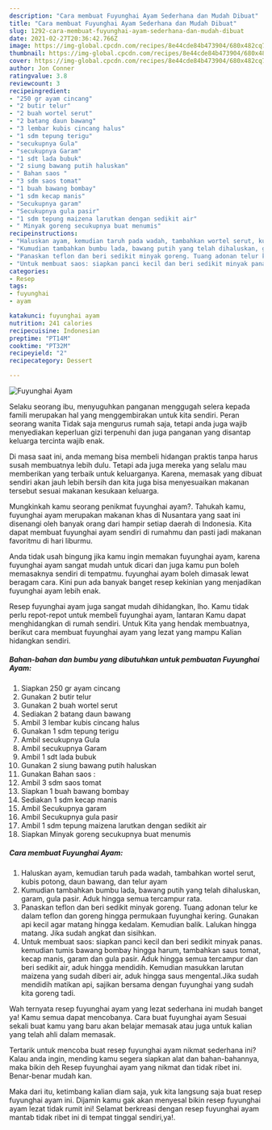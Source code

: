 ```yaml
---
description: "Cara membuat Fuyunghai Ayam Sederhana dan Mudah Dibuat"
title: "Cara membuat Fuyunghai Ayam Sederhana dan Mudah Dibuat"
slug: 1292-cara-membuat-fuyunghai-ayam-sederhana-dan-mudah-dibuat
date: 2021-02-27T20:36:42.766Z
image: https://img-global.cpcdn.com/recipes/8e44cde84b473904/680x482cq70/fuyunghai-ayam-foto-resep-utama.jpg
thumbnail: https://img-global.cpcdn.com/recipes/8e44cde84b473904/680x482cq70/fuyunghai-ayam-foto-resep-utama.jpg
cover: https://img-global.cpcdn.com/recipes/8e44cde84b473904/680x482cq70/fuyunghai-ayam-foto-resep-utama.jpg
author: Jon Conner
ratingvalue: 3.8
reviewcount: 3
recipeingredient:
- "250 gr ayam cincang"
- "2 butir telur"
- "2 buah wortel serut"
- "2 batang daun bawang"
- "3 lembar kubis cincang halus"
- "1 sdm tepung terigu"
- "secukupnya Gula"
- "secukupnya Garam"
- "1 sdt lada bubuk"
- "2 siung bawang putih haluskan"
- " Bahan saos "
- "3 sdm saos tomat"
- "1 buah bawang bombay"
- "1 sdm kecap manis"
- "Secukupnya garam"
- "Secukupnya gula pasir"
- "1 sdm tepung maizena larutkan dengan sedikit air"
- " Minyak goreng secukupnya buat menumis"
recipeinstructions:
- "Haluskan ayam, kemudian taruh pada wadah, tambahkan wortel serut, kubis potong, daun bawang, dan telur ayam"
- "Kumudian tambahkan bumbu lada, bawang putih yang telah dihaluskan, garam, gula pasir. Aduk hingga semua tercampur rata."
- "Panaskan teflon dan beri sedikit minyak goreng. Tuang adonan telur ke dalam teflon dan goreng hingga permukaan fuyunghai kering. Gunakan api kecil agar matang hingga kedalam. Kemudian balik. Lalukan hingga matang. Jika sudah angkat dan sisihkan."
- "Untuk membuat saos: siapkan panci kecil dan beri sedikit minyak panas. kemudian tumis bawang bombay hingga harum, tambahkan saus tomat, kecap manis, garam dan gula pasir. Aduk hingga semua tercampur dan beri sedikit air, aduk hingga mendidih. Kemudian masukkan larutan maizena yang sudah diberi air, aduk hingga saus mengental.Jika sudah mendidih matikan api, sajikan bersama dengan fuyunghai yang sudah kita goreng tadi."
categories:
- Resep
tags:
- fuyunghai
- ayam

katakunci: fuyunghai ayam 
nutrition: 241 calories
recipecuisine: Indonesian
preptime: "PT14M"
cooktime: "PT32M"
recipeyield: "2"
recipecategory: Dessert

---
```



![Fuyunghai Ayam](https://img-global.cpcdn.com/recipes/8e44cde84b473904/680x482cq70/fuyunghai-ayam-foto-resep-utama.jpg)

Selaku seorang ibu, menyuguhkan panganan menggugah selera kepada famili merupakan hal yang menggembirakan untuk kita sendiri. Peran seorang  wanita Tidak saja mengurus rumah saja, tetapi anda juga wajib menyediakan keperluan gizi terpenuhi dan juga panganan yang disantap keluarga tercinta wajib enak.

Di masa  saat ini, anda memang bisa membeli hidangan praktis tanpa harus susah membuatnya lebih dulu. Tetapi ada juga mereka yang selalu mau memberikan yang terbaik untuk keluarganya. Karena, memasak yang dibuat sendiri akan jauh lebih bersih dan kita juga bisa menyesuaikan makanan tersebut sesuai makanan kesukaan keluarga. 



Mungkinkah kamu seorang penikmat fuyunghai ayam?. Tahukah kamu, fuyunghai ayam merupakan makanan khas di Nusantara yang saat ini disenangi oleh banyak orang dari hampir setiap daerah di Indonesia. Kita dapat membuat fuyunghai ayam sendiri di rumahmu dan pasti jadi makanan favoritmu di hari liburmu.

Anda tidak usah bingung jika kamu ingin memakan fuyunghai ayam, karena fuyunghai ayam sangat mudah untuk dicari dan juga kamu pun boleh memasaknya sendiri di tempatmu. fuyunghai ayam boleh dimasak lewat beragam cara. Kini pun ada banyak banget resep kekinian yang menjadikan fuyunghai ayam lebih enak.

Resep fuyunghai ayam juga sangat mudah dihidangkan, lho. Kamu tidak perlu repot-repot untuk membeli fuyunghai ayam, lantaran Kamu dapat menghidangkan di rumah sendiri. Untuk Kita yang hendak membuatnya, berikut cara membuat fuyunghai ayam yang lezat yang mampu Kalian hidangkan sendiri.

<!--inarticleads1-->

##### Bahan-bahan dan bumbu yang dibutuhkan untuk pembuatan Fuyunghai Ayam:

1. Siapkan 250 gr ayam cincang
1. Gunakan 2 butir telur
1. Gunakan 2 buah wortel serut
1. Sediakan 2 batang daun bawang
1. Ambil 3 lembar kubis cincang halus
1. Gunakan 1 sdm tepung terigu
1. Ambil secukupnya Gula
1. Ambil secukupnya Garam
1. Ambil 1 sdt lada bubuk
1. Gunakan 2 siung bawang putih haluskan
1. Gunakan  Bahan saos :
1. Ambil 3 sdm saos tomat
1. Siapkan 1 buah bawang bombay
1. Sediakan 1 sdm kecap manis
1. Ambil Secukupnya garam
1. Ambil Secukupnya gula pasir
1. Ambil 1 sdm tepung maizena larutkan dengan sedikit air
1. Siapkan  Minyak goreng secukupnya buat menumis




<!--inarticleads2-->

##### Cara membuat Fuyunghai Ayam:

1. Haluskan ayam, kemudian taruh pada wadah, tambahkan wortel serut, kubis potong, daun bawang, dan telur ayam
1. Kumudian tambahkan bumbu lada, bawang putih yang telah dihaluskan, garam, gula pasir. Aduk hingga semua tercampur rata.
1. Panaskan teflon dan beri sedikit minyak goreng. Tuang adonan telur ke dalam teflon dan goreng hingga permukaan fuyunghai kering. Gunakan api kecil agar matang hingga kedalam. Kemudian balik. Lalukan hingga matang. Jika sudah angkat dan sisihkan.
1. Untuk membuat saos: siapkan panci kecil dan beri sedikit minyak panas. kemudian tumis bawang bombay hingga harum, tambahkan saus tomat, kecap manis, garam dan gula pasir. Aduk hingga semua tercampur dan beri sedikit air, aduk hingga mendidih. Kemudian masukkan larutan maizena yang sudah diberi air, aduk hingga saus mengental.Jika sudah mendidih matikan api, sajikan bersama dengan fuyunghai yang sudah kita goreng tadi.




Wah ternyata resep fuyunghai ayam yang lezat sederhana ini mudah banget ya! Kamu semua dapat mencobanya. Cara buat fuyunghai ayam Sesuai sekali buat kamu yang baru akan belajar memasak atau juga untuk kalian yang telah ahli dalam memasak.

Tertarik untuk mencoba buat resep fuyunghai ayam nikmat sederhana ini? Kalau anda ingin, mending kamu segera siapkan alat dan bahan-bahannya, maka bikin deh Resep fuyunghai ayam yang nikmat dan tidak ribet ini. Benar-benar mudah kan. 

Maka dari itu, ketimbang kalian diam saja, yuk kita langsung saja buat resep fuyunghai ayam ini. Dijamin kamu gak akan menyesal bikin resep fuyunghai ayam lezat tidak rumit ini! Selamat berkreasi dengan resep fuyunghai ayam mantab tidak ribet ini di tempat tinggal sendiri,ya!.

